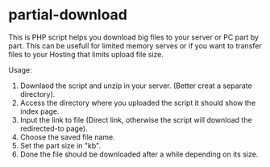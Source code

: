 # partial-download
This is PHP script helps you download big files to your server or PC  part by part. This can be usefull for limited memory serves or if you want to transfer files to your Hosting that limits upload file size.


Usage:
1. Downlaod the script and unzip in your server. (Better creat a separate directory).
3. Access the directory where you uploaded the script it should show the index page.
4. Input the link to file (Direct link, otherwise the script will download the redirected-to page).
5. Choose the saved file name.
6. Set the part size in "kb".
7. Done the file should be downloaded after a while depending on its size.
